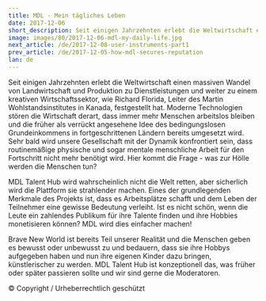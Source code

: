 ```yaml
---
title: MDL - Mein tägliches Leben 
date: 2017-12-06
short_description: Seit einigen Jahrzehnten erlebt die Weltwirtschaft einen massiven Wandel von Landwirtschaft und Produktion
image: images/80/2017-12-06-mdl-my-daily-life.jpg
next_article: /de/2017-12-08-user-instruments-part1
prev_article: /de/2017-12-05-how-mdl-secures-reputation
lan: de
---
```


Seit einigen Jahrzehnten erlebt die Weltwirtschaft einen massiven Wandel von Landwirtschaft und Produktion zu Dienstleistungen und weiter zu einem kreativen Wirtschaftssektor, wie Richard Florida, Leiter des Martin Wohlstandsinstitutes in Kanada, festgestellt hat. Moderne Technologien stören die Wirtschaft derart, dass immer mehr Menschen arbeitslos bleiben und die früher als verrückt angesehene Idee des bedingungslosen Grundeinkommens in fortgeschrittenen Ländern bereits umgesetzt wird. Sehr bald wird unsere Gesellschaft mit der Dynamik konfrontiert sein, dass routinemäßige physische und sogar mentale menschliche Arbeit für den Fortschritt nicht mehr benötigt wird. Hier kommt die Frage - was zur Hölle werden die Menschen tun?

MDL Talent Hub wird wahrscheinlich nicht die Welt retten, aber sicherlich wird die Plattform sie strahlender machen. Eines der grundlegenden Merkmale des Projekts ist, dass es Arbeitsplätze schafft und dem Leben der Teilnehmer eine gewisse Bedeutung verleiht. Ist es nicht schön, wenn die Leute ein zahlendes Publikum für ihre Talente finden und ihre Hobbies monetisieren können? MDL wird dies einfacher machen!

Brave New World ist bereits Teil unserer Realität und die Menschen geben es bewusst oder unbewusst zu und bedauern, dass sie ihre Hobbys aufgegeben haben und nun ihre eigenen Kinder dazu bringen, künstlerischer zu werden. MDL Talent Hub ist konzeptionell das, was früher oder später passieren sollte und wir sind gerne die Moderatoren.

© Copyright / Urheberrechtlich geschützt
